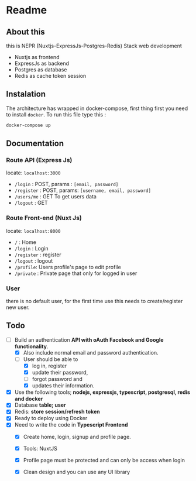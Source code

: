 # Readme

## About this

this is NEPR (Nuxtjs-ExpressJs-Postgres-Redis) Stack web development

- Nuxtjs as frontend
- ExpressJs as backend
- Postgres as database
- Redis as cache token session

## Instalation

The architecture has wrapped in docker-compose, first thing first you need to install `docker`. To run this file type this :

```bash
docker-compose up
```

## Documentation

### Route API (Express Js)

locate: `localhost:3000`

- `/login` : POST, params : `[email, password]`
- `/register` : POST, params: `[username, email, password]`
- `/users/me` : GET
  To get users data
- `/logout` : GET

### Route Front-end (Nuxt Js)

locate: `localhost:8000`

- `/` : Home
- `/login` : Login
- `/register` : register
- `/logout` : logout
- `/profile`: Users profile's page to edit profile
- `/private` : Private page that only for logged in user

### User

there is no default user, for the first time use this needs to create/register new user.

## Todo

- [ ] Build an authentication **API with oAuth Facebook and Google  functionality**. 
  - [x] Also include normal email and password authentication.  
  - [ ] User should be able to 
    - [x] log in, register
    - [x] update their password, 
    - [ ] forgot password  and 
    - [x] updates their information. 
- [x] Use the following tools; **nodejs, expressjs, typescript, postgresql,  redis and docker** 
- [x] Database **table; user** 
- [x] Redis: **store session/refresh token** 
- [x] Ready to deploy using Docker 
- [x] Need to write the code in **Typescript Frontend** 
  - [x] Create home, login, signup and profile page. 
  - [x] Tools: NuxtJS 
  - [x] Profile page must be protected and can only be access when login 
  - [x] Clean design and you can use any UI library

